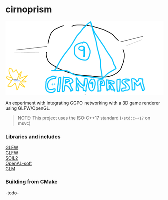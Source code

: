 # cirnoprism

![logo](game/res/textures/web/cirnoprism_logo.png)

An experiment with integrating GGPO networking with a 3D game renderer using GLFW/OpenGL.
> NOTE: This project uses the ISO C++17 standard (`/std:c++17` on msvc)

### Libraries and includes
[GLEW](https://github.com/nigels-com/glew)<br>
[GLFW](https://github.com/glfw/glfw)<br>
[SOIL2](https://github.com/SpartanJ/SOIL2)<br>
[OpenAL-soft](https://github.com/kcat/openal-soft)<br>
[GLM](https://github.com/g-truc/glm)<br>

### Building from CMake
-todo-
